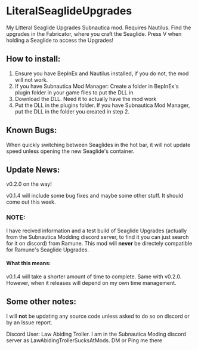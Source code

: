 # LiteralSeaglideUpgrades
My Litteral Seaglide Upgrades Subnautica mod. Requires Nautilus. Find the upgrades in the Fabricator, where you craft the Seaglide. Press V when holding a Seaglide to access the Upgrades! 

## How to install:

1. Ensure you have BepInEx and Nautilus installed, if you do not, the mod will not work.
2. If you have Subnautica Mod Manager: Create a folder in BepInEx's plugin folder in your game files to put the DLL in
3. Download the DLL. Need it to actually have the mod work
4. Put the DLL in the plugins folder. If you have Subnautica Mod Manager, put the DLL in the folder you created in step 2.

## Known Bugs: 

When quickly switching between Seaglides in the hot bar, it will not update speed unless opening the new Seaglide's container. 

## Update News:

v0.2.0 on the way!

v0.1.4 will include some bug fixes and maybe some other stuff. It should come out this week.

### NOTE:
I have recived information and a test build of Seaglide Upgrades (actually from the Subnautica Modding discord server, to find it you can just search for it on discord) from Ramune. This mod will **never** be directely compatible for Ramune's Seaglide Upgrades.
#### What this means:

v0.1.4 will take a shorter amount of time to complete. Same with v0.2.0. However, when it releases will depend on my own time management.

## Some other notes: 
I will **not** be updating any source code unless asked to do so on discord or by an Issue report.

Discord User: Law Abiding Troller. I am in the Subnautica Moding discord server as LawAbidingTrollerSucksAtMods. DM or Ping me there
